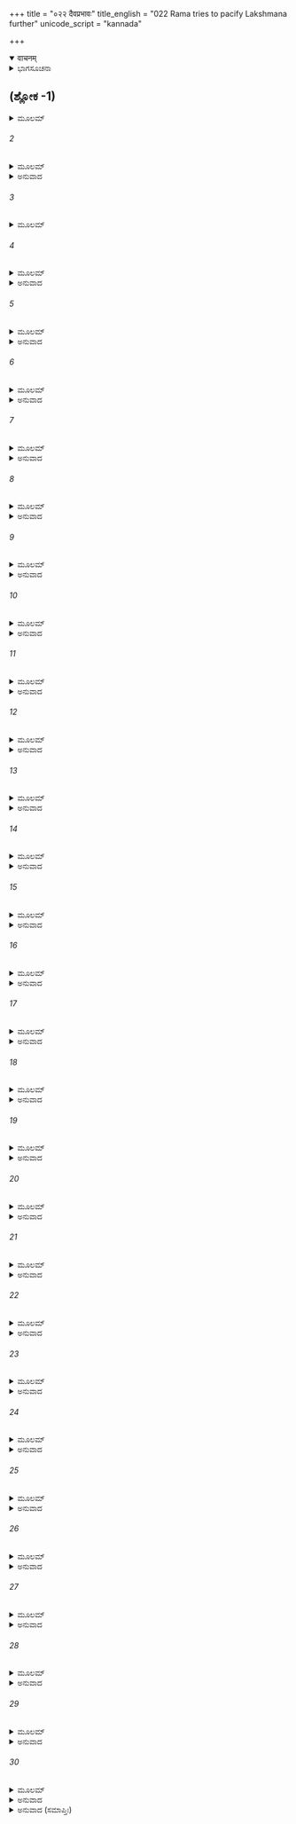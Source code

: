 +++
title = "०२२ दैवप्रभावः"
title_english = "022 Rama tries to pacify Lakshmana further"
unicode_script = "kannada"

+++
<details open><summary>वाचनम्</summary>

<div class="audioEmbed"  caption="श्रीराम-हरिसीताराममूर्ति-घनपाठिभ्यां वचनम्" src="https://archive.org/download/Ramayana-recitation-Sriram-harisItArAmamUrti-Ghanapaati-v2/Kanda_2/Kanda_2_AYK-022-Daiva_Prabhavaha.mp3"></div>
</details>



<details><summary>ಭಾಗಸೂಚನಾ</summary>

ಶ್ರೀರಾಮನು ಲಕ್ಷ್ಮಣನನ್ನು ಸಮಜಾಯಿಸುತ್ತಾ ತನ್ನ ವನವಾಸಕ್ಕೆ ದೈವವೇ ಕಾರಣವೆಂದು ತಿಳಿಸಿ, ಅಭಿಷೇಕದ ಸಾಮಗ್ರಿಗಳನ್ನು ಹಿಂದಕ್ಕೆ ತೆಗೆದುಕೊಂಡು ಹೋಗುವಂತೆ ಆದೇಶಿಸಿದುದು
</details>

## (ಶ್ಲೋಕ -1)


<details><summary>ಮೂಲಮ್</summary>

ಅಥ ತಂ ವ್ಯಥಯಾ ದೀನಂ ಸವಿಶೇಷಮಮರ್ಷಿತಮ್ ।  
ಸರೋಷಮಿವ ನಾಗೇಂದ್ರಂರೋಷವಿಸ್ಫಾರಿತೇಕ್ಷಣಮ್ ॥
</details>

###### 2


<details><summary>ಮೂಲಮ್</summary>

ಆಸಾದ್ಯ ರಾಮಃ ಸೌಮಿತ್ರಿಂ ಸುಹೃದಂ ಭ್ರಾತರಂ ಪ್ರಿಯಮ್ ।  
ಉವಾಚೇದಂ ಸ ಧೈರ್ಯೇಣ ಧಾರಯನ್ಸತ್ತ್ವಮಾತ್ಮವಾನ್ ॥
</details>

<details><summary>ಅನುವಾದ</summary>

ಶ್ರೀರಾಮನ ಪಟ್ಟಾಭಿಷೇಕದಲ್ಲಿ ವಿಘ್ನವುಂಟಾದ ಕಾರಣ ಸುಮಿತ್ರಾಕುಮಾರ ಲಕ್ಷ್ಮಣನು ಮಾನಸಿಕ ವ್ಯಥೆಯಿಂದ ಬಹಳ ದುಃಖಿತನಾಗಿದ್ದನು. ಅವನ ಮನಸ್ಸಿನಲ್ಲಿ ಕೋಪಗೊಂಡಿದ್ದು, ರೋಷಗೊಂಡ ಗಜರಾಜನಂತೆ ಕ್ರೋಧದಿಂದ ಕಣ್ಣುಗಳನ್ನು ದೊಡ್ಡದಾಗಿಸಿ ನೋಡುತ್ತಿದ್ದನು. ತನ್ನ ಮನಸ್ಸನ್ನು ಹತೋಟಿಯಲ್ಲಿಟ್ಟುಕೊಂಡಿದ್ದ ಶ್ರೀರಾಮನು ಧೈರ್ಯದಿಂದ, ನಿರ್ವಿಕಾರಚಿತ್ತನಾಗಿ ತನ್ನ ಹಿತೈಷಿ ಸುಹೃದ್ ಪ್ರಿಯ ತಮ್ಮನಾದ ಲಕ್ಷ್ಮಣನ ಬಳಿಗೆ ಹೋಗಿ ಇಂತೆಂದನು.॥1-2॥
</details>

###### 3


<details><summary>ಮೂಲಮ್</summary>

ನಿಗೃಹ್ಯ ರೋಷಂ ಶೋಕಂ ಚ ಧೈರ್ಯಮಾಶ್ರಿತ್ಯ ಕೇವಲಮ್ ।  
ಅವಮಾನಂ ನಿರಸ್ಯೈನಂ ಗೃಹೀತ್ವಾ ಹರ್ಷಮುತ್ತಮಮ್ ॥
</details>

###### 4


<details><summary>ಮೂಲಮ್</summary>

ಉಪಕ್ಲೃಪ್ತಂ ಯದೈತನ್ಮೇ ಅಭಿಷೇಕಾರ್ಥಮುತ್ತಮಮ್ ।  
ಸರ್ವಂ ನಿವರ್ತಯ ಕ್ಷಿಪ್ರಂ ಕುರು ಕಾರ್ಯಂ ನಿರವ್ಯಯಮ್ ॥
</details>

<details><summary>ಅನುವಾದ</summary>

ಲಕ್ಷ್ಮಣಾ! ಕೇವಲ ಧೈರ್ಯವನ್ನು ತಂದುಕೊಂಡು ತನ್ನ ಮನಸ್ಸಿನ ಕ್ರೋಧವನ್ನು, ಶೋಕವನ್ನು ದೂರಗೊಳಿಸು. ಚಿತ್ತದಿಂದ ಅಪಮಾನದ ಭಾವನೆಯನ್ನು ತೆಗೆದು ಹಾಕು. ಹೃದಯದಲ್ಲಿ ಚೆನ್ನಾಗಿ ಹರ್ಷವನ್ನು ತುಂಬಿಕೊಂಡು ನನ್ನ ಅಭಿಷೇಕಕ್ಕಾಗಿ ಅಣಿಗೊಳಿಸಿದ ಉತ್ತಮ ಸಾಮಗ್ರಿಗಳನ್ನು ಬದಿಗಿರಿಸು. ನನ್ನ ವನಗಮನದಲ್ಲಿ ಬಾಧೆ ಉಂಟಾಗದಿರುವಂತಹ ಕಾರ್ಯವನ್ನು ಮಾಡು.॥3-4॥
</details>

###### 5


<details><summary>ಮೂಲಮ್</summary>

ಸೌಮಿತ್ರೇ ಯೋಽಭಿಷೇಕಾರ್ಥೇ ಮಮ ಸಂಭಾರಸಂಭ್ರಮಃ ।  
ಅಭಿಷೇಕನಿವೃತ್ಯರ್ಥೇ ಸೋಽಸ್ತು ಸಂಭಾರಸಂಭ್ರಮಃ ॥
</details>

<details><summary>ಅನುವಾದ</summary>

ಸುಮಿತ್ರಾ ನಂದನನೇ! ಇಷ್ಟರವರೆಗೆ ಅಭಿಷೇಕಕ್ಕಾಗಿ ಸಾಮಗ್ರಿ ಒಟ್ಟುಗೂಡಿಸಲು ಇದ್ದ ನಿನ್ನ ಉತ್ಸಾಹವನ್ನು, ಈಗ ವನವಾಸಕ್ಕೆ ಹೋಗುವ ಸಿದ್ಧತೆಯಲ್ಲಿ ಮತ್ತು ನಾನು ವನವಾಸಕ್ಕೆ ಹೋಗುವ ಸಿದ್ಧತೆಯಲ್ಲಿ ತೊಡಗಿಸು.॥5॥
</details>

###### 6


<details><summary>ಮೂಲಮ್</summary>

ಯಸ್ಯಾ ಮದಭಿಷೇಕಾರ್ಥೇ ಮಾನಸಂ ಪರಿತಪ್ಯತೇ ।  
ಮಾತಾ ನಃ ಸಾ ಯಥಾ ನ ಸ್ಯಾತ್ ಸವಿಶಂಕಾ ತಥಾ ಕುರು ॥
</details>

<details><summary>ಅನುವಾದ</summary>

ನನ್ನ ಪಟ್ಟಾಭಿಷೇಕದ ಕಾರಣ ಚಿತ್ತದಲ್ಲಿ ಸಂತಾಪಪಡುತ್ತಿರುವ ನಮ್ಮ ತಾಯಿ ಕೈಕೆಯಿಗೆ ಯಾವುದೇ ವಿಧದ ಶಂಕೆ ಉಳಿಯದಂತಹ ಕಾರ್ಯವನ್ನು ಮಾಡು.॥6॥
</details>

###### 7


<details><summary>ಮೂಲಮ್</summary>

ತಸ್ಯಾಃ ಶಂಕಾಮಯಂ ದುಃಖಂ ಮುಹೂರ್ತಮಪಿ ನೋತ್ಸಹೇ ।  
ಮನಸಿ ಪ್ರತಿಸಂಜಾತಂ ಸೌಮಿತ್ರೇಽಹಮುಪೇಕ್ಷಿತುಮ್ ॥
</details>

<details><summary>ಅನುವಾದ</summary>

ಲಕ್ಷ್ಮಣ! ಆಕೆಯ ಮನಸ್ಸಿನಲ್ಲಿ ಸಂದೇಹ ಉಂಟಾಗಿ ದುಃಖ ಉತ್ಪನ್ನವಾಗುವುದನ್ನು ನಾನು ಒಂದು ಕ್ಷಣವಾದರೂ ಸಹಿಸುವುದಿಲ್ಲ. ಆಕೆಯ ಉಪೇಕ್ಷೆಯನ್ನು ಮಾಡಲಾರೆನು.॥7॥
</details>

###### 8


<details><summary>ಮೂಲಮ್</summary>

ನ ಬುದ್ಧಿಪೂರ್ವಂ ನಾಬುದ್ಧಂ ಸ್ಮರಾಮೀಹ ಕದಾಚನ ।  
ಮಾತೄಣಾಂ ವಾ ಪಿತುರ್ವಾಹಂ ಕೃತಮಲ್ಪಂ ಚ ವಿಪ್ರಿಯಮ್ ॥
</details>

<details><summary>ಅನುವಾದ</summary>

ನಾನು ಇಲ್ಲಿ ಎಂದು ತಿಳಿದೂ-ತಿಳಿದೂ ಅಥವಾ ತಿಳಿಯದೆ ತಾಯಂದಿರ ಅಥವಾ ತಂದೆಯವರ ಯಾವುದೇ ಸಣ್ಣದಾದ ಅಪರಾಧವನ್ನು ಮಾಡಿದುದು ನೆನಪಿಲ್ಲ.॥8॥
</details>

###### 9


<details><summary>ಮೂಲಮ್</summary>

ಸತ್ಯಃ ಸತ್ಯಾಭಿಸಂಧಶ್ಚ ನಿತ್ಯಂ ಸತ್ಯಪರಾಕ್ರಮಃ ।  
ಪರಲೋಕಭಯಾದ್ಭೀತೋ ನಿರ್ಭಯೋಽಸ್ತು ಪಿತಾ ಮಮ ॥
</details>

<details><summary>ಅನುವಾದ</summary>

ತಂದೆಯವರು ಸದಾ ಸತ್ಯವಾದಿಗಳು ಮತ್ತು ಸತ್ಯ ಪರಾಕ್ರಮಿಗಳಾಗಿದ್ದಾರೆ. ಅವರು ಪರಲೋಕದ ಭಯದಿಂದ ಹೆದರುತ್ತಾರೆ; ಅದಕ್ಕಾಗಿ ನನ್ನ ತಂದೆಯ ಪಾರಲೌಕಿಕ ಭಯವು ದೂರಾಗುವಂತಹ ಕಾರ್ಯವನ್ನೇ ನಾನು ಮಾಡಬೇಕು.॥9॥
</details>

###### 10


<details><summary>ಮೂಲಮ್</summary>

ತಸ್ಯಾಪಿ ಹಿ ಭವೇದಸ್ಮಿನ್ ಕರ್ಮಣ್ಯ ಪ್ರತಿಸಂಹೃತೇ ।  
ಸತ್ಯಂ ನೇತಿ ಮನಸ್ತಾಪಸ್ತಸ್ಯ ತಾಪಸ್ತಪೇಚ್ಚ ಮಾಮ್ ॥
</details>

<details><summary>ಅನುವಾದ</summary>

ಈ ಅಭಿಷೇಕ ಸಂಬಂಧೀ ಕಾರ್ಯವು ತಡೆಯದಿದ್ದರೆ ನನ್ನ ಮಾತು ನಿಜವಾಗಲಿಲ್ಲವಲ್ಲ ಎಂಬ ಸಂತಾಪ ಮನಸ್ಸಿಗೆ ಉಂಟಾಗಿ ಆ ಮನಸ್ತಾಪವು ನನ್ನನ್ನು ಸದಾ ಸಂತಪ್ತಮಾಡುತ್ತಾ ಇದ್ದೀತು.॥10॥
</details>

###### 11


<details><summary>ಮೂಲಮ್</summary>

ಅಭಿಷೇಕವಿಧಾನಂ ತು ತಸ್ಮಾತ್ ಸಂಹೃತ್ಯ ಲಕ್ಷ್ಮಣ ।  
ಅನ್ವಗೇವಾಹಮಿಚ್ಛಾಮಿ ವನಂ ಗಂತುಮಿತಃ ಪುನಃ ॥
</details>

<details><summary>ಅನುವಾದ</summary>

ಲಕ್ಷ್ಮಣ! ಇವೆಲ್ಲ ಕಾರಣಗಳಿಂದ ನಾನು ನನ್ನ ಪಟ್ಟಾಭಿಷೇಕದ ಕಾರ್ಯವನ್ನು ತಡೆದು, ಶೀಘ್ರವಾಗಿಯೇ ಈ ನಗರದಿಂದ ಹೊರಟು ವನಕ್ಕೆ ಹೋಗಲು ಬಯಸುತ್ತಿರುವೆನು.॥11॥
</details>

###### 12


<details><summary>ಮೂಲಮ್</summary>

ಮಮ ಪ್ರವ್ರಾಜನಾದದ್ಯ ಕೃತಕೃತ್ಯಾ ನೃಪಾತ್ಮಜಾ ।  
ಸುತಂ ಭರತಮವ್ಯಗ್ರಮಭಿಷೇಚಯಿತಾಂ ತತಃ ॥
</details>

<details><summary>ಅನುವಾದ</summary>

ಇಂದು ನಾನು ಹೊರಟು ಹೋದದ್ದರಿಂದ ಕೃತಕೃತ್ಯಳಾದ ಕೈಕೆಯಿಯು ತನ್ನ ಪುತ್ರ ಭರತನಿಗೆ ನಿರ್ಭಯ ಹಾಗೂ ನಿಶ್ಚಿಂತಳಾಗಿ ಪಟ್ಟಾಭಿಷೇಕ ಮಾಡಿಸಲಿ.॥12॥
</details>

###### 13


<details><summary>ಮೂಲಮ್</summary>

ಮಯಿ ಚೀರಾಜಿನಧರೇ ಜಟಾಮಂಡಲಧಾರಿಣಿ ।  
ಗತೇಽರಣ್ಯಂ ಚ ಕೈಕೇಯ್ಯಾ ಭವಿಷ್ಯತಿ ಮನಃ ಸುಖಮ್ ॥
</details>

<details><summary>ಅನುವಾದ</summary>

ನಾನು ವಲ್ಕಲ-ಮೃಗಚರ್ಮ ಧರಿಸಿ, ತಲೆಯಲ್ಲಿ ಜಟಾಜೂಟ ಕಟ್ಟಿ ವನವಾಸಕ್ಕೆ ಹೋದಾಗಲೇ ಕೈಕೆಯಿಯ ಮನಸ್ಸಿಗೆ ಸುಖ ಪ್ರಾಪ್ತವಾದೀತು.॥13॥
</details>

###### 14


<details><summary>ಮೂಲಮ್</summary>

ಬುದ್ಧಿಃ ಪ್ರಣೀತಾ ಯೇನೇಯಂ ಮನಶ್ಚ ಸುಸಮಾಹಿತಮ್ ।  
ತಂ ತು ನಾರ್ಹಾ ಸಂಕ್ಲೇಷ್ಟುಂ ಪ್ರವ್ರಜಿಷ್ಯಾಮಿ ಮಾ ಚಿರಮ್ ॥
</details>

<details><summary>ಅನುವಾದ</summary>

ಯಾವ ವಿಧಾತನು ಕೈಕೆಯಿಗೆ ಇಂತಹ ಬುದ್ಧಿಕೊಟ್ಟಿರುವುದೋ ಹಾಗೂ ಯಾರ ಪ್ರೇರಣೆಯಿಂದ ಆಕೆಯ ಮನಸ್ಸು ನನ್ನನ್ನು ಕಾಡಿಗೆ ಕಳಿಸುವುದರಲ್ಲಿ ದೃಢವಾಗಿದೆಯೋ, ಆಕೆಯನ್ನು ವಿಫಲ ಮನೋರಥಳನ್ನಾಗಿ ಮಾಡಿ ಕಷ್ಟಕೊಡುವುದು ನನಗೆ ಉಚಿತವಲ್ಲ.॥14॥
</details>

###### 15


<details><summary>ಮೂಲಮ್</summary>

ಕೃತಾಂತ ಏವ ಸೌಮಿತ್ರೇ ದ್ರಷ್ಟವ್ಯೋ ಮತ್ಪ್ರವಾಸನೇ ।  
ರಾಜ್ಯಸ್ಯ ಚ ವಿತೀರ್ಣಸ್ಯ ಪುನರೇವ ನಿವರ್ತನೇ ॥
</details>

<details><summary>ಅನುವಾದ</summary>

ಸುಮಿತ್ರಾಕುಮಾರ! ನನ್ನ ಈ ವನವಾಸದಲ್ಲಿ ಹಾಗೂ ತಂದೆಯವರು ಕೊಟ್ಟಿರುವ ರಾಜ್ಯವು ಕೈತಪ್ಪಿ ಹೋಗುವುದರಲ್ಲಿ ದೈವವೇ ಕಾರಣವೆಂದು ತಿಳಿಯಬೇಕು.॥15॥
</details>

###### 16


<details><summary>ಮೂಲಮ್</summary>

ಕೈಕೇಯ್ಯಾಃ ಪ್ರತಿಪತ್ತಿರ್ಹಿ ಕಥಂ ಸ್ಯಾನ್ಮಮ ವೇದನೇ ।  
ಯದಿ ತಸ್ಯಾ ನ ಭಾವೋಽಯಂ ಕೃತಾಂತವಿಹಿತೋ ಭವೇತ್ ॥
</details>

<details><summary>ಅನುವಾದ</summary>

ನಾನು ತಿಳಿದಂತೆ ಕೈಕೆಯಮ್ಮನ ಈ ವಿಪರೀತ ಮನೋಭಾವವು ದೈವದ ವಿಧಾನವೇ ಆಗಿದೆ. ಹೀಗಲ್ಲದಿದ್ದರೆ ಆಕೆಯು ನನ್ನನ್ನು ಕಾಡಿಗೆ ಕಳಿಸಿ ದುಃಖ ಕೊಡುವ ವಿಚಾರ ಏಕೆ ಮಾಡುತ್ತಿದ್ದಳು.॥16॥
</details>

###### 17


<details><summary>ಮೂಲಮ್</summary>

ಜಾನಾಸಿ ಹಿ ಯಥಾ ಸೌಮ್ಯ ನ ಮಾತೃಷು ಮಮಾಂತರಮ್ ।  
ಭೂತಪೂರ್ವಂ ವಿಶೇಷೋ ವಾ ತಸ್ಯಾ ಮಯಿ ಸುತೇಽಪಿ ವಾ ॥
</details>

<details><summary>ಅನುವಾದ</summary>

ಸೌಮ್ಯ! ನನ್ನ ಮನಸ್ಸಿನಲ್ಲಿ ಮೊದಲಿನಿಂದಲೂ ತಾಯಂದಿರ ಕುರಿತು ಭೇದಭಾವ ಇರಲಿಲ್ಲ ಹಾಗೂ ಕೈಕೆಯಿಯೂ ಕೂಡ ನನ್ನಲ್ಲಿ ಅಥವಾ ತನ್ನ ಪುತ್ರನಲ್ಲಿ ಯಾವುದೇ ಅಂತರ ತಿಳಿಯುತ್ತಿರಲಿಲ್ಲ.॥17॥
</details>

###### 18


<details><summary>ಮೂಲಮ್</summary>

ಸೋಽಭಿಷೇಕನಿವೃತ್ತ್ಯರ್ಥೈಃ ಪ್ರವಾಸಾರ್ಥೈಶ್ಚ ದುರ್ವಚೈಃ ।  
ಉಗ್ರೈರ್ವಾಕ್ಯೈರಹಂ ತಸ್ಯಾ ನಾನ್ಯದ್ದೈವಾತ್ ಸಮರ್ಥಯೇ ॥
</details>

<details><summary>ಅನುವಾದ</summary>

ನನ್ನ ಪಟ್ಟಾಭಿಷೇಕವನ್ನು ತಡೆಯಲು ಹಾಗೂ ನನ್ನನ್ನು ಕಾಡಿಗೆ ಕಳಿಸಲು ಮಹಾರಾಜರನ್ನು ಪ್ರೇರಿತಗೊಳಿಸುವ ನಿಮಿತ್ತ ಪ್ರಯೋಗಿಸಿದ ಕಟುವಚನಗಳು ಸಾಧಾರಣ ಮನುಷ್ಯನ ಬಾಯಿಯಿಂದ ಬರುವುದು ಕಠಿಣವಾಗಿದೆ. ಆಕೆಯ ಇಂತಹ ಚೇಷ್ಟೆಯಲ್ಲಿ ನಾನು ದೈವವಲ್ಲದೆ ಬೇರೆ ಯಾವುದೇ ಕಾರಣವನ್ನು ಸಮರ್ಥಿಸುವುದಿಲ್ಲ.॥18॥
</details>

###### 19


<details><summary>ಮೂಲಮ್</summary>

ಕಥಂ ಪ್ರಕೃತಿಸಂಪನ್ನಾ ರಾಜಪುತ್ರೀ ತಥಾಗುಣಾ ।  
ಬ್ರೂಹಾತ್ ಸಾ ಪ್ರಾಕೃತೇವ ಸ್ತ್ರೀಮತ್ಪೀಡ್ಯಾಂ ಭರ್ತೃಸನ್ನಿಧೌ ॥
</details>

<details><summary>ಅನುವಾದ</summary>

ಹೀಗಲ್ಲದಿದ್ದರೆ ಅಂತಹ ಉತ್ತಮ ಸ್ವಭಾವದ, ಶ್ರೇಷ್ಠಗುಣ ಸಂಪನ್ನ ರಾಜಕುಮಾರಿ ಕೈಕೆಯಿಯು ಓರ್ವ ಸಾಧಾರಣ ಸ್ತ್ರೀಯಂತೆ ತನ್ನ ಪತಿಯ ಬಳಿ ನನಗೆ ಅನಿಷ್ಟಕರ ಮಾತನ್ನು ಹೇಗೆ ಆಡುತ್ತಿದ್ದಳು.॥19॥
</details>

###### 20


<details><summary>ಮೂಲಮ್</summary>

ಯದಚಿಂತ್ಯಂ ತು ತದ್ದೈವಂ ಭೂತೇಷ್ವಪಿ ನ ಹನ್ಯತೇ ।  
ವ್ಯಕ್ತಂ ಮಯಿ ಚ ತಸ್ಯಾಂ ಚ ಪತಿತೋ ಹಿ ವಿಪರ್ಯಯಃ ॥
</details>

<details><summary>ಅನುವಾದ</summary>

ನಮ್ಮ ಚಿಂತನೆಗೆ ಯಾವಾಗ ಏನೂ ನಿಲುಕುವುದಿಲ್ಲವೋ ಅದೇ ದೈವವಿಧಾನವಾಗಿದೆ. ಪ್ರಾಣಿಗಳ ಅಧಿಷ್ಠಾತೃಗಳಾದ ಬ್ರಹ್ಮಾದಿಗಳಲ್ಲಿಯೂ ವಿಧಿಯು ಪರಾಭವ ಹೊಂದುವುದಿಲ್ಲ. ನನಗೆ ಪ್ರಾಪ್ತವಾದ ವನವಾಸ ಮತ್ತು ಕೈಕೆಯಿಯ ಬುದ್ಧಿಯಲ್ಲಿ ಉಂಟಾದ ವಿಪರ್ಯಾಸ - ಇವುಗಳಿಂದಲೇ ವಿಧಿಯ ಪ್ರಭಾವ ವ್ಯಕ್ತವಾಗುತ್ತದೆ.॥20॥
</details>

###### 21


<details><summary>ಮೂಲಮ್</summary>

ಕಶ್ಚ ದೈವೇನ ಸೌಮಿತ್ರೇ ಯೋದ್ಧುಮುತ್ಸಹತೇ ಪುಮಾನ್ ।  
ಯಸ್ಯನು ಗ್ರಹಣಂ ಕಿಂಚಿತ್ಕರ್ಮಣೋಽನ್ಯನ್ನ ದೃಶ್ಯತೇ ॥
</details>

<details><summary>ಅನುವಾದ</summary>

ಸುಮಿತ್ರಾನಂದನ! ಕರ್ಮಗಳ ಸುಖ-ದುಃಖರೂಪೀ ಫಲವು ಪ್ರಾಪ್ತವಾದಾಗಲೇ ಅದರ ಜ್ಞಾನ ಉಂಟಾಗುತ್ತದೆ. ಕರ್ಮಫಲ ಬಿಟ್ಟು ಬೇರೆ ಎಲ್ಲಿಯೂ ಇದರ ಸುಳಿವು ಸಿಗುವುದಿಲ್ಲ. ಅಂತಹ ದೈವದೊಂದಿಗೆ ಯಾರು ತಾನೇ ಕಾದಾಡಬಲ್ಲನು.॥21॥
</details>

###### 22


<details><summary>ಮೂಲಮ್</summary>

ಸುಖದುಃಖೇ ಭಯಕ್ರೋಧೌ ಲಾಭಾಲಾಭೌ ಭವಾಭವೌ ।  
ಯಸ್ಯ ಕಿಂಚಿತ್ತಥಾಭೂತಂ ನನು ದೈವಸ್ಯ ಕರ್ಮ ತತ್ ॥
</details>

<details><summary>ಅನುವಾದ</summary>

ಸುಖ-ದುಃಖ, ಭಯ-ಕ್ರೋಧ, (ಕ್ಷೋಭ) ಲಾಭ-ಹಾನಿ, ಉತ್ಪತ್ತಿ-ವಿನಾಶ ಹಾಗೂ ಇಂತಹುದೇ ಬೇರೆ ಎಷ್ಟೋ ಪರಿಣಾಮಗಳು ಪ್ರಾಪ್ತವಾಗುತ್ತವೆ. ಅದರ ಯಾವುದೇ ಕಾರಣ ಅರಿವಿಗೆ ಬರುವುದಿಲ್ಲ, ಅದೆಲ್ಲ ದೈವದ್ದೇ ಕಾರ್ಯವಾಗಿದೆ.॥22॥
</details>

###### 23


<details><summary>ಮೂಲಮ್</summary>

ಋಷಯೋಽಪ್ಯುಗ್ರತಪಸೋ ದೈವೇನಾಭಿಪ್ರಚೋದಿತಾಃ ।  
ಉತ್ಸೃಜ್ಯ ನಿಯಮಾಂಸ್ತೀವ್ರಾನ್ ಭ್ರಶ್ಯಂತೇ ಕಾಮಮನ್ಯುಭಿಃ ॥
</details>

<details><summary>ಅನುವಾದ</summary>

ಉಗ್ರ ತಪಸ್ವೀ ಋಷಿಗಳೂ ಕೂಡ ದೈವದಿಂದ ಪ್ರೇರಣೆಗೊಂಡು ತಮ್ಮ ತೀವ್ರ ನಿಯಮಗಳನ್ನು ಬಿಟ್ಟುಬಿಡುತ್ತಾರೆ. ಕಾಮ-ಕ್ರೋಧದಿಂದ ವಿವಶರಾಗಿ ಮೇರೆ ಮೀರಿ ಭ್ರಷ್ಟರಾಗುತ್ತಾರೆ.॥23॥
</details>

###### 24


<details><summary>ಮೂಲಮ್</summary>

ಅಸಂಕಲ್ಪಿತಮೇವೇಹ ಯದಕಸ್ಮಾತ್ ಪ್ರವರ್ತತೇ ।  
ನಿವರ್ತ್ಯಾರಬ್ಧಮಾರಂಭೈರ್ನನು ದೈವಸ್ಯ ಕರ್ಮ ತತ್ ॥
</details>

<details><summary>ಅನುವಾದ</summary>

ಯಾವುದನ್ನು ವಿಚಾರ ಮಾಡದೆಯೂ, ಯೋಚಿಸದೆಯೂ ಒಮ್ಮಿಂದೊಮ್ಮೆಲೇ ಯಾವುದೋ ವಿಪತ್ತು ನಮ್ಮ ಮೇಲೆ ಎರಗುತ್ತದೆ. ಹಾಗೆಯೇ ನಾವು ಆರಂಭಿಸಿದ ಕಾರ್ಯ ಮಧ್ಯದಲ್ಲಿಯೇ ನಿಂತುಹೋಗಬಹುದು ಇದು ದೈವದ ಕಾರ್ಯವಲ್ಲದೆ ಮತ್ತೇನು.॥24॥
</details>

###### 25


<details><summary>ಮೂಲಮ್</summary>

ಏತಯಾ ತತ್ತ್ವಯಾ ಬುದ್ಧ್ಯಾ ಸಂಸ್ತಭ್ಯಾತ್ಮಾನಮಾತ್ಮನಾ ।  
ವ್ಯಾಹತೇಽಪ್ಯಭಿಷೇಕೇ ಮೇ ಪರಿತಾಪೋ ನ ವಿದ್ಯತೇ ॥
</details>

<details><summary>ಅನುವಾದ</summary>

ಈ ತಾತ್ತ್ವಿಕ ಬುದ್ಧಿಯ ಮೂಲಕ ಸ್ವತಃ ಮನಸ್ಸನ್ನು ಸ್ಥಿರಗೊಳಿಸಿದ ಕಾರಣ ನನಗೆ ಅಭಿಷೇಕದಲ್ಲಿ ವಿಘ್ನ ಉಂಟಾದರೂ ದುಃಖ, ಸಂತಾಪ ಆಗುತ್ತಿಲ್ಲ.॥25॥
</details>

###### 26


<details><summary>ಮೂಲಮ್</summary>

ತಸ್ಮಾದಪರಿತಾಪಃ ಸಂಸ್ತ್ವಮಪ್ಯನುವಿಧಾಯ ಮಾಮ್ ।  
ಪ್ರತಿಸಂಹಾರಯ ಕ್ಷಿಪ್ರಮಾಭಿಷೇಚನಿಕೀಂ ಕ್ರಿಯಾಮ್ ॥
</details>

<details><summary>ಅನುವಾದ</summary>

ಈ ಪ್ರಕಾರವೇ ನೀನೂ ಕೂಡ ನನ್ನ ವಿಚಾರವನ್ನು ಅನುಸರಿಸುತ್ತಾ ಸಂತಾಪಶೂನ್ಯನಾಗಿ ಪಟ್ಟಾಭಿಷೇಕದ ಈ ಆಯೋಜನವನ್ನು ಬೇಗನೇ ನಿಲ್ಲಿಸಿಬಿಡು.॥26॥
</details>

###### 27


<details><summary>ಮೂಲಮ್</summary>

ಏಭೀರೇವ ಘಟೈಃ ಸರ್ವೈರಭಿಷೇಚನಸಂಭೃತೈಃ ।  
ಮಮ ಲಕ್ಷ್ಮಣ ತಾಪಸ್ಯೇ ವ್ರತಸ್ನಾನಂ ಭವಿಷ್ಯತಿ ॥
</details>

<details><summary>ಅನುವಾದ</summary>

ಲಕ್ಷ್ಮಣ! ಪಟ್ಟಾಭಿಷೇಕಕ್ಕಾಗಿ ಸಿದ್ಧಗೊಳಿಸಿಟ್ಟಿರುವ ಈ ಎಲ್ಲ ಕಲಶಗಳಿಂದ ನನ್ನ ತಾಪಸ ವ್ರತದ ಸಂಕಲ್ಪಕ್ಕಾಗಿ ಆಗಬೇಕಾದ ಸ್ನಾನ ನಡೆಯುವುದು.॥27॥
</details>

###### 28


<details><summary>ಮೂಲಮ್</summary>

ಅಥವಾ ಕಿಂ ಮಯೈತೇನ ರಾಜ್ಯದ್ರವ್ಯಮಯೇನ ತು ।  
ಉದ್ಧೃತಂ ಮೇ ಸ್ವಯಂ ತೋಯಂ ವ್ರತಾದೇಶಂ ಕರಿಷ್ಯತಿ ॥
</details>

<details><summary>ಅನುವಾದ</summary>

ಅಥವಾ ರಾಜ್ಯಾಭಿಷೇಕ ಸಂಬಂಧೀ ಮಂಗಲದ್ರವ್ಯಮಯ ಈ ಕಲಶಜಲದ ಆವಶ್ಯಕತೆ ನನಗೇನಿದೆ? ಸ್ವತಃ ನಾನು ಕೈಯಿಂದಲೇ ಸೇದಿದ ನೀರೇ ನನ್ನ ವ್ರತಾದೇಶಕ್ಕೆ ಸಾಧನವಾಗುವುದು.॥28॥
</details>

###### 29


<details><summary>ಮೂಲಮ್</summary>

ಮಾ ಚ ಲಕ್ಷ್ಮಣ ಸಂತಾಪಂ ಕಾರ್ಷೀರ್ಲಂಕ್ಷ್ಮ್ಯಾ ವಿಪರ್ಯಯೇ ।  
ರಾಜ್ಯಂ ವಾ ವನವಾಸೋವಾ ವನವಾಸೋ ಮಹೋದಯಃ ॥
</details>

<details><summary>ಅನುವಾದ</summary>

ಲಕ್ಷ್ಮಣ! ರಾಜ್ಯಲಕ್ಷ್ಮಿಯು ಸಿಕ್ಕುವ ಬದಲು, ವನಲಕ್ಷ್ಮಿಯು ಸಿಕ್ಕಿ ದುದಕ್ಕಾಗಿ ಸಂತಾಪಪಡಬೇಡ. ರಾಜ್ಯಲಕ್ಷ್ಮಿಯಾದರೇನು? ನನ್ನ ಅಭಿಪ್ರಾಯದಲ್ಲಿ ಇಂದು ನನಗೆ ವನವಾಸವೇ ಅಭ್ಯುದಯಕಾರಕವಾಗಿದೆ.॥29॥
</details>

###### 30


<details><summary>ಮೂಲಮ್</summary>

ನ ಲಕ್ಷ್ಮಣಾಸ್ಮಿನ್ ಮಮ ರಾಜ್ಯವಿಘ್ನೋ  
ಮಾತಾ ಯವೀಯಸ್ಯಭಿಶಂಕಿತವ್ಯಾ ।  
ದೈವಾಭಿಪನ್ನಾ ನ ಪಿತಾ ಕಥಂಚಿ-  
ಜ್ಞಾನಾಸಿ ದೈವಂ ಚ ತಥಾ ಪ್ರಭಾವಮ್ ॥
</details>

<details><summary>ಅನುವಾದ</summary>

ಲಕ್ಷ್ಮಣಾ! ನನ್ನ ರಾಜ್ಯಾಭಿಷೇಕದಲ್ಲಿ ಉಂಟಾದ ವಿಘ್ನಕ್ಕೆ ಚಿಕ್ಕಮ್ಮ ಕಾರಣಳೆಂದು ಶಂಕಿಸಬೇಡ; ಏಕೆಂದರೆ ದೈವದಿಂದ ಪ್ರಚೋದಿತಳಾಗಿ ಆಕೆಯು ಹೀಗೆ ಮಾಡುತ್ತಿದ್ದಾಳೆ. ನಮ್ಮ ತಂದೆಯೂ ಇದಕ್ಕೆ ಕಾರಣರಲ್ಲ. ಇವರಿಬ್ಬರೂ ದೈವದಿಂದ ಪ್ರೇರಿತರಾಗಿದ್ದಾರೆ. ವಿಧಿವಿಲಾಸವು ಎಷ್ಟೊಂದು ಪ್ರಭಾವಯುತವಾದುದೆಂಬ ವಿಚಾರ ನಿನಗೆ ತಿಳಿಯದುದೇನಲ್ಲ ಇದು ಅದೇ ಕಾರಣ.॥30॥
</details>

<details><summary>ಅನುವಾದ (ಸಮಾಪ್ತಿಃ)</summary>

ಶ್ರೀವಾಲ್ಮೀಕಿ ವಿರಚಿತ ಆರ್ಷರಾಮಾಯಣ ಆದಿಕಾವ್ಯದ ಅಯೋಧ್ಯಾಕಾಂಡದಲ್ಲಿ ಇಪ್ಪತ್ತೆರಡನೆಯ ಸರ್ಗ ಪೂರ್ಣವಾಯಿತು.॥22॥
</details>
